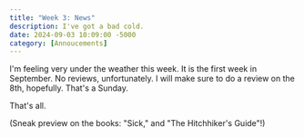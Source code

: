 ```yaml
---
title: "Week 3: News"
description: I've got a bad cold.
date: 2024-09-03 10:09:00 -5000
category: [Annoucements]
---
```

I'm feeling very under the weather this week. It is the first week in September. No reviews, unfortunately. I will make sure to do a review on the 8th, hopefully. That's a Sunday.

That's all. 

(Sneak preview on the books: "Sick," and "The Hitchhiker's Guide"!)
